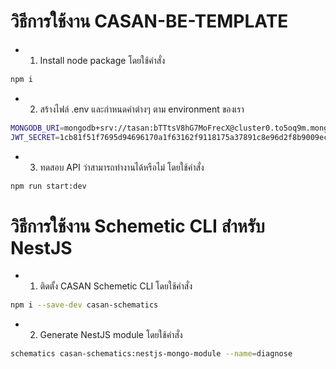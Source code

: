 # วิธีการใช้งาน CASAN-BE-TEMPLATE
* 1. Install node package โดยใช้คำสั่ง 
```bash
npm i
```
* 2. สร้างไฟล์ .env และกำหนดค่าต่างๆ ตาม environment ของเรา
```bash
MONGODB_URI=mongodb+srv://tasan:bTTtsV8hG7MoFrecX@cluster0.to5oq9m.mongodb.net/odpDB?retryWrites=true&w=majority&appName=Cluster0
JWT_SECRET=1cb81f51f7695d94696170a1f63162f9118175a37891c8e96d2f8b9009ece09a31937da595079bfdeea838d04d57e7030b7b8ba844cf299657a7f7eef1131f3b
```
* 3. ทดสอบ API ว่าสามารถทำงานได้หรือไม่ โดยใช้คำสั่ง 
```bash
npm run start:dev
```

# วิธีการใช้งาน Schemetic CLI สำหรับ NestJS
* 1. ติดตั้ง CASAN Schemetic CLI โดยใช้คำสั่ง 
```bash
npm i --save-dev casan-schematics
```
* 2. Generate NestJS module โดยใช้คำสั่ง 
```bash
schematics casan-schematics:nestjs-mongo-module --name=diagnose
```

